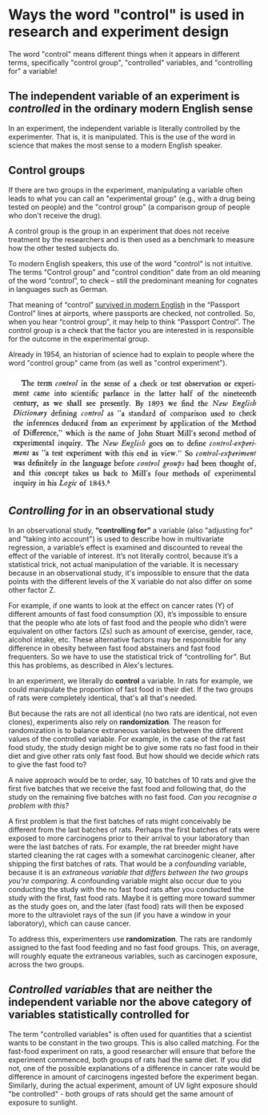 # Ways the word "control" is used in research and experiment design

The word "control"  means different things when it appears in different terms, specifically "control group", "controlled" variables, and "controlling for" a variable!

## The independent variable of an experiment is *controlled* in the ordinary modern English sense

In an experiment, the independent variable is literally controlled by the experimenter. That is, it is manipulated. This is the use of the word in science that makes the most sense to a modern English speaker.

## Control groups

If there are two groups in the experiment, manipulating a variable often leads to what you can call an "experimental group" (e.g., with a drug being tested on people) and the "control group" (a comparison group of people who don't receive the drug).

A control group is the group in an experiment that does not receive treatment by the researchers and is then used as a benchmark to measure how the other tested subjects do.

To modern English speakers, this use of the word "control" is not intuitive. The terms “Control group” and "control condition" date from an old meaning of the word “control”, to check – still the predominant meaning for cognates in languages such as German.

That meaning of “control” [survived in modern English](https://forum.wordreference.com/threads/passport-control.2188162/) in the “Passport Control” lines at airports, where passports are checked, not controlled. So, when you hear “control group”, it may help to think “Passport Control”. The control group is a check that the factor you are interested in is responsible for the outcome in the experimental group.

Already in 1954, an historian of science had to explain to people where the word "control group" came from (as well as "control experiment").

![Excerpt from Boring (1954), "The nature and history of experimental control"](BoringOnControlGroupsAndControlExperiments.png)

## *Controlling for* in an observational study

In an observational study, **“controlling for”** a variable (also "adjusting for" and "taking into account") is used to describe how in multivariate regression, a variable’s effect is examined and discounted to reveal the effect of the variable of interest. It’s not literally control, because it’s a statistical trick, not actual manipulation of the variable. It is necessary because in an observational study, it's impossible to ensure that the data points with the different levels of the X variable do not also differ on some other factor Z.

For example, if one wants to look at the effect on cancer rates (Y) of different amounts of fast food consumption (X), it’s impossible to ensure that the people who ate lots of fast food and the people who didn’t were equivalent on other factors (Zs) such as amount of exercise, gender, race, alcohol intake, etc. These alternative factors may be responsible for any difference in obesity between fast food abstainers and fast food frequenters. So we have to use the statistical trick of “controlling for”. But this has problems, as described in Alex's lectures.

In an experiment, we literally do **control** a variable. In rats for example, we could manipulate the proportion of fast food in their diet. If the two groups of rats were completely identical, that's all that's needed.

But because the rats are not all identical (no two rats are identical, not even clones), experiments also rely on **randomization**. The reason for randomization is to balance extraneous variables between the different values of the controlled variable. For example, in the case of the rat fast food study, the study design might be to give some rats no fast food in their diet and give other rats only fast food. But how should we decide *which* rats to give the fast food to?

A naive approach would be to order, say, 10 batches of 10 rats and give the first five batches that we receive the fast food and following that, do the study on the remaining five batches with no fast food. *Can you recognise a problem with this?*

A first problem is that the first batches of rats might conceivably be different from the last batches of rats. Perhaps the first batches of rats were exposed to more carcinogens prior to their arrival to your laboratory than were the last batches of rats. For example, the rat breeder might have started cleaning the rat cages with a somewhat carcinogenic cleaner, after shipping the first batches of rats. That would be a *confounding* variable, because it is an *extraneous variable that differs between the two groups you're comparing*. A confounding variable might also occur due to you conducting the study with the no fast food rats after you conducted the study with the first, fast food rats. Maybe it is getting more toward summer as the study goes on, and the later (fast food) rats will then be exposed more to the ultraviolet rays of the sun (if you have a window in your laboratory), which can cause cancer.

To address this, experimenters use **randomization**. The rats are randomly assigned to the fast food feeding and no fast food groups. This, on average, will roughly equate the extraneous variables, such as carcinogen exposure, across the two groups.

## *Controlled variables* that are neither the independent variable nor the above category of variables statistically controlled for

The term "controlled variables" is often used for quantities that a scientist wants to be constant in the two groups. This is also called matching. For the fast-food experiment on rats, a good researcher will ensure that before the experiment commenced, both groups of rats had the same diet.
If you did not, one of the possible explanations of a difference in cancer rate would be difference in amount of carcinogens ingested before the experiment began. Similarly, during the actual experiment, amount of UV light exposure should "be controlled" - both groups of rats should get the same amount of exposure to sunlight.
